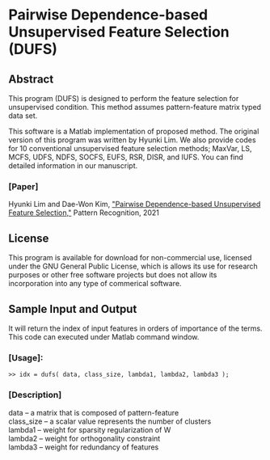 # Pairwise Dependence-based Unsupervised Feature Selection (DUFS)

## Abstract

This program (DUFS) is designed to perform the feature selection for unsupervised condition. This method assumes pattern-feature matrix typed data set.

This software is a Matlab implementation of proposed method. The original version of this program was written by Hyunki Lim. We also provide codes for 10 conventional unsupervised feature selection methods; MaxVar, LS, MCFS, UDFS, NDFS, SOCFS, EUFS, RSR, DISR, and IUFS. You can find detailed information in our manuscript.

### [Paper]
Hyunki Lim and Dae-Won Kim, ["Pairwise Dependence-based Unsupervised Feature Selection,"](https://www.sciencedirect.com/science/article/pii/S0031320320304660)
Pattern Recognition, 2021

## License

This program is available for download for non-commercial use, licensed under the GNU General Public License, which is allows its use for research purposes or other free software projects but does not allow its incorporation into any type of commerical software.

## Sample Input and Output

It will return the index of input features in orders of importance of the terms. This code can executed under Matlab command window.

### [Usage]:
   `>> idx = dufs( data, class_size, lambda1, lambda2, lambda3 );`

### [Description]
   data – a matrix that is composed of pattern-feature \
   class_size – a scalar value represents the number of clusters \
   lambda1 – weight for sparsity regularization of W \
   lambda2 – weight for orthogonality constraint \
   lambda3 – weight for redundancy of features
